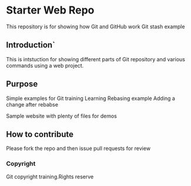 # Starter Web Repo
This repository is for showing how Git and GitHub work
Git stash example
## Introduction`

This is intstuction for showing different parts of Git repository and various commands using a web project.
## Purpose
Simple examples for Git training
Learning Rebasing example 
Adding a change after rebabse

Sample website with plenty of files for demos
## How to contribute

Please fork the repo and then issue pull requests for review

### Copyright

Git copyright training.Rights reserve
